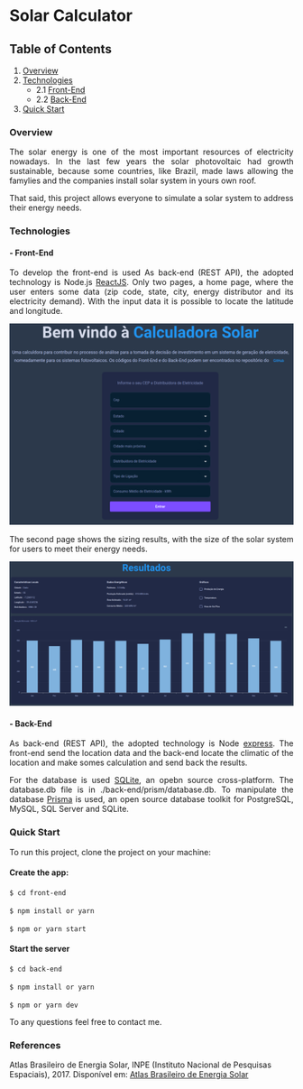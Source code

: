 # Solar Calculator

## Table of Contents

1. [Overview](#overview)
2. [Technologies](#technologies)
    - 2.1 [Front-End](#front-end)
    - 2.2 [Back-End](#back-end)
3. [Quick Start](#quick-start)


### Overview

<p style="text-align: justify;">
The solar energy is one of the most important resources of electricity nowadays. In the last few years the solar photovoltaic had growth sustainable, because some countries, like Brazil, made laws allowing the famylies and the companies install solar system in yours own roof.
</p>

<p style="text-align: justify;">
That said, this project allows everyone to simulate a solar system to address their energy needs.
</p>

### Technologies

#### - Front-End

<p style="text-align: justify;">
To develop the front-end is used 
As back-end (REST API), the adopted technology is Node.js <a href="https://reactjs.org/" target="_blank">ReactJS</a>. Only two pages, a home page, where the user enters some data (zip code, state, city, energy distributor and its electricity demand). With the input data it is possible to locate the latitude and longitude.
</p>

<div align="center">
    <kbd>
        <img src="./static/home-screen.png"
        alt="home-page"
        style="float: center; margin-right: 10px; align="center" />
    </kbd>
</div>

<p style="text-align: justify;">
The second page shows the sizing results, with the size of the solar system for users to meet their energy needs. 
</p>

<div align="center">
    <kbd>
        <img src="./static/results-screen.png"
        alt="home-page"
        style="float: center; margin-right: 10px; align="center" />
    </kbd>
</div>

#### - Back-End

<p style="text-align: justify;">
As back-end (REST API), the adopted technology is Node <a href="https://expressjs.com/" target="_blank">express</a>. The front-end send the location data and the back-end locate the climatic of the location and make somes calculation and send back the results.

</p>

<p style="text-align: justify;">
For the database is used <a href="https://www.sqlite.org/index.html" target="_blank">SQLite</a>, an opebn source cross-platform. The database.db file is in ./back-end/prism/database.db. To manipulate the database <a href="https://www.prisma.io/docs/getting-started/quickstart" target="_blank">Prisma</a> is used, an open source database toolkit for PostgreSQL, MySQL, SQL Server and SQLite.
</p>

### Quick Start

<p style="text-align: justify;">
To run this project, clone the project on your machine:

#### Create the app:


```
$ cd front-end

$ npm install or yarn

$ npm or yarn start

```
#### Start the server

```
$ cd back-end

$ npm install or yarn

$ npm or yarn dev

```
</p>

<p style="text-align: justify;">
To any questions feel free to contact me.
</p>

### References

Atlas Brasileiro de Energia Solar, INPE (Instituto Nacional de Pesquisas Espaciais), 2017. Disponível em: <a href=" http://labren.ccst.inpe.br/" target="_blank">Atlas Brasileiro de Energia Solar</a>